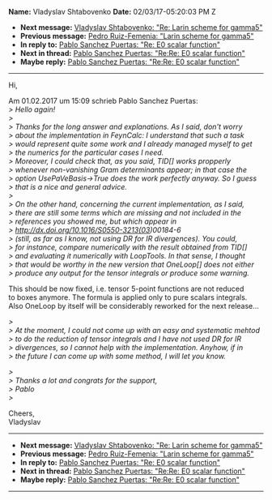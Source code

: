 **Name:** Vladyslav Shtabovenko
**Date:** 02/03/17-05:20:03 PM Z

  - **Next message:** [Vladyslav Shtabovenko: "Re: Larin scheme for
    gamma5"](1211.html)
  - **Previous message:** [Pedro Ruiz-Femenia: "Larin scheme for
    gamma5"](1209.html)
  - **In reply to:** [Pablo Sanchez Puertas: "Re: E0 scalar
    function"](1204.html)
  - **Next in thread:** [Pablo Sanchez Puertas: "Re:Re: E0 scalar
    function"](1187.html)
  - **Maybe reply:** [Pablo Sanchez Puertas: "Re:Re: E0 scalar
    function"](1187.html)

-----

Hi,  

Am 01.02.2017 um 15:09 schrieb Pablo Sanchez Puertas:  
*\> Hello again\!*  
*\>*  
*\> Thanks for the long answer and explanations. As I said, don't
worry*  
*\> about the implementation in FeynCalc: I understand that such a
task*  
*\> would represent quite some work and I already managed myself to
get*  
*\> the numerics for the particular cases I need.*  
*\> Moreover, I could check that, as you said, TID[] works
propperly*  
*\> whenever non-vanishing Gram determinants appear; in that case the*  
*\> option UsePaVeBasis-\>True does the work perfectly anyway. So I
guess*  
*\> that is a nice and general advice.*  
*\>*  
*\> On the other hand, concerning the current implementation, as I
said,*  
*\> there are still some terms which are missing and not included in
the*  
*\> references you showed me, but which appear in*  
*\> <http://dx.doi.org/10.1016/S0550-3213(03>)00184-6*  
*\> (still, as far as I know, not using DR for IR divergences). You
could,*  
*\> for instance, compare numerically with the result obtained from
TID[]*  
*\> and evaluating it numerically with LoopTools. In that sense, I
thought*  
*\> that would be worthy in the new version that OneLoop[] does
not either*  
*\> produce any output for the tensor integrals or produce some
warning.*  

This should be now fixed, i.e. tensor 5-point functions are not
reduced  
to boxes anymore. The formula is applied only to pure scalars
integrals.  
Also OneLoop by itself will be considerably reworked for the next
release...  

*\>*  
*\> At the moment, I could not come up with an easy and systematic
mehtod*  
*\> to do the reduction of tensor integrals and I have not used DR for
IR*  
*\> divergences, so I cannot help with the implementation. Anyhow, if
in*  
*\> the future I can come up with some method, I will let you know.*  

*\>*  
*\> Thanks a lot and congrats for the support,*  
*\> Pablo*  
*\>*  

Cheers,  
Vladyslav  

-----

  - **Next message:** [Vladyslav Shtabovenko: "Re: Larin scheme for
    gamma5"](1211.html)
  - **Previous message:** [Pedro Ruiz-Femenia: "Larin scheme for
    gamma5"](1209.html)
  - **In reply to:** [Pablo Sanchez Puertas: "Re: E0 scalar
    function"](1204.html)
  - **Next in thread:** [Pablo Sanchez Puertas: "Re:Re: E0 scalar
    function"](1187.html)
  - **Maybe reply:** [Pablo Sanchez Puertas: "Re:Re: E0 scalar
    function"](1187.html)

-----

